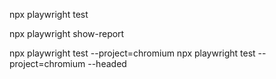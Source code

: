 npx playwright test

npx playwright show-report


npx playwright test --project=chromium
npx playwright test --project=chromium --headed

